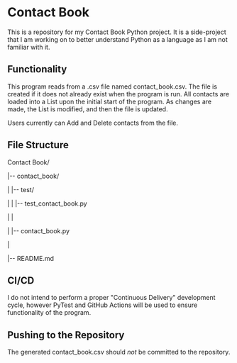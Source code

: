 # Contact Book
This is a repository for my Contact Book Python project. It is a side-project that I am working on
to better understand Python as a language as I am not familiar with it.

## Functionality
This program reads from a .csv file named contact_book.csv. The file is created if it does not already exist when
the program is run. All contacts are loaded into a List upon the initial start of the program. As changes are made,
the List is modified, and then the file is updated.

Users currently can Add and Delete contacts from the file.

## File Structure
Contact Book/

|-- contact_book/

|   |-- test/

|   |   |-- test_contact_book.py

|   |

|   |-- contact_book.py

|

|-- README.md


## CI/CD
I do not intend to perform a proper "Continuous Delivery" development cycle, however PyTest and GitHub Actions
will be used to ensure functionality of the program.

## Pushing to the Repository
The generated contact_book.csv should *not* be committed to the repository.
